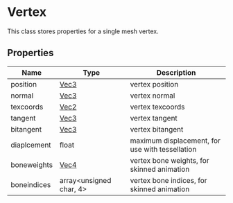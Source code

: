 # Vertex

This class stores properties for a single mesh vertex.

## Properties

| Name | Type | Description |
|---|---|---|
| position | [Vec3](Vec3.md) | vertex position |
| normal | [Vec3](Vec3.md) | vertex normal |
| texcoords | [Vec2](Vec2.md) | vertex texcoords |
| tangent | [Vec3](Vec3.md) | vertex tangent |
| bitangent | [Vec3](Vec3.md) | vertex bitangent |
| diaplcement | float | maximum displacement, for use with tessellation |
| boneweights | [Vec4](Vec4.md) | vertex bone weights, for skinned animation |
| boneindices | array<unsigned char, 4> | vertex bone indices, for skinned animation |
